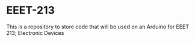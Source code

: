 # EEET-213
This is a repository to store code that will be used on an Arduino for EEET 213; Electronic Devices
